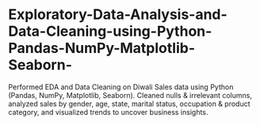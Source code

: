 # Exploratory-Data-Analysis-and-Data-Cleaning-using-Python-Pandas-NumPy-Matplotlib-Seaborn-
Performed EDA and Data Cleaning on Diwali Sales data using Python (Pandas, NumPy, Matplotlib, Seaborn). Cleaned nulls &amp; irrelevant columns, analyzed sales by gender, age, state, marital status, occupation &amp; product category, and visualized trends to uncover business insights.
